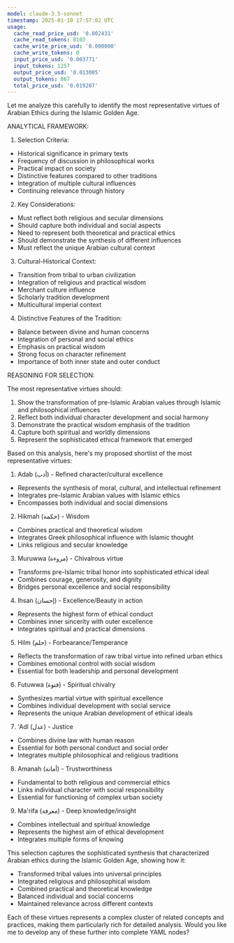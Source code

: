 ```yaml
---
model: claude-3.5-sonnet
timestamp: 2025-01-10 17:57:02 UTC
usage:
  cache_read_price_usd: '0.002431'
  cache_read_tokens: 8103
  cache_write_price_usd: '0.000000'
  cache_write_tokens: 0
  input_price_usd: '0.003771'
  input_tokens: 1257
  output_price_usd: '0.013005'
  output_tokens: 867
  total_price_usd: '0.019207'
---
```


Let me analyze this carefully to identify the most representative virtues of Arabian Ethics during the Islamic Golden Age.

ANALYTICAL FRAMEWORK:

1. Selection Criteria:
- Historical significance in primary texts
- Frequency of discussion in philosophical works
- Practical impact on society
- Distinctive features compared to other traditions
- Integration of multiple cultural influences
- Continuing relevance through history

2. Key Considerations:
- Must reflect both religious and secular dimensions
- Should capture both individual and social aspects
- Need to represent both theoretical and practical ethics
- Should demonstrate the synthesis of different influences
- Must reflect the unique Arabian cultural context

3. Cultural-Historical Context:
- Transition from tribal to urban civilization
- Integration of religious and practical wisdom
- Merchant culture influence
- Scholarly tradition development
- Multicultural imperial context

4. Distinctive Features of the Tradition:
- Balance between divine and human concerns
- Integration of personal and social ethics
- Emphasis on practical wisdom
- Strong focus on character refinement
- Importance of both inner state and outer conduct

REASONING FOR SELECTION:

The most representative virtues should:
1. Show the transformation of pre-Islamic Arabian values through Islamic and philosophical influences
2. Reflect both individual character development and social harmony
3. Demonstrate the practical wisdom emphasis of the tradition
4. Capture both spiritual and worldly dimensions
5. Represent the sophisticated ethical framework that emerged

Based on this analysis, here's my proposed shortlist of the most representative virtues:

1. Adab (أدب) - Refined character/cultural excellence
- Represents the synthesis of moral, cultural, and intellectual refinement
- Integrates pre-Islamic Arabian values with Islamic ethics
- Encompasses both individual and social dimensions

2. Hikmah (حكمة) - Wisdom
- Combines practical and theoretical wisdom
- Integrates Greek philosophical influence with Islamic thought
- Links religious and secular knowledge

3. Muruwwa (مروءة) - Chivalrous virtue
- Transforms pre-Islamic tribal honor into sophisticated ethical ideal
- Combines courage, generosity, and dignity
- Bridges personal excellence and social responsibility

4. Ihsan (إحسان) - Excellence/Beauty in action
- Represents the highest form of ethical conduct
- Combines inner sincerity with outer excellence
- Integrates spiritual and practical dimensions

5. Hilm (حلم) - Forbearance/Temperance
- Reflects the transformation of raw tribal virtue into refined urban ethics
- Combines emotional control with social wisdom
- Essential for both leadership and personal development

6. Futuwwa (فتوة) - Spiritual chivalry
- Synthesizes martial virtue with spiritual excellence
- Combines individual development with social service
- Represents the unique Arabian development of ethical ideals

7. 'Adl (عدل) - Justice
- Combines divine law with human reason
- Essential for both personal conduct and social order
- Integrates multiple philosophical and religious traditions

8. Amanah (أمانة) - Trustworthiness
- Fundamental to both religious and commercial ethics
- Links individual character with social responsibility
- Essential for functioning of complex urban society

9. Ma'rifa (معرفة) - Deep knowledge/insight
- Combines intellectual and spiritual knowledge
- Represents the highest aim of ethical development
- Integrates multiple forms of knowing

This selection captures the sophisticated synthesis that characterized Arabian ethics during the Islamic Golden Age, showing how it:
- Transformed tribal values into universal principles
- Integrated religious and philosophical wisdom
- Combined practical and theoretical knowledge
- Balanced individual and social concerns
- Maintained relevance across different contexts

Each of these virtues represents a complex cluster of related concepts and practices, making them particularly rich for detailed analysis. Would you like me to develop any of these further into complete YAML nodes?